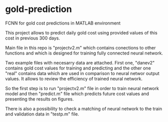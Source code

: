 # gold-prediction
FCNN for gold cost predictions in MATLAB environment

This project allows to predict daily gold cost using provided values of this cost in previous 300 days.

Main file in this repo is "projectv2.m" which contains conections to other functions and which is designed for training fully connected neural network.

Two example files with necesarry data are attached. First one, "danev2" contains gold cost values for training and predicting and the other one "real" contains data which are used in comparison to neural networ output values. It allows to review the efficiency of trained neural network.

So the first step is to run "projectv2.m" file in order to train neural network model and then "predict.m" file which predicts future cost values and presenting the results on figures.

There is also a possibility to check a matching of neural network to the train and validation data in "testp.m" file.
